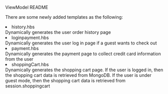 <p> ViewModel README </p>

<p> There are some newly added templates as the following: 
	<li> history.hbs </li>
		<span> Dynamically generates the user order history page</span>
	<li> loginpayment.hbs </li>
		<span> Dynamically generates the user log in page if a guest wants to check out</span>
	<li> payment.hbs </li>
		<span> Dynamically generates the payment page to collect credit card information from the user </span>
	<li> shoppingCart.hbs </li>
		<span> Dynamically generates the shopping cart page. If the user is logged in, then the shopping cart data is retrieved from MongoDB. If the user is under guest mode, then the shopping cart data is retrieved from session.shoppingcart</span>
</p>
